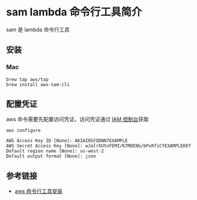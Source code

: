 # sam lambda 命令行工具简介

sam 是 lambda 命令行工具

## 安装

### Mac

```shell
brew tap aws/tap
brew install aws-sam-cli
```

## 配置凭证

aws 命令需要先配置访问凭证。访问凭证通过 [IAM 控制台](https://us-east-1.console.aws.amazon.com/iamv2/home)获取

```shell
aws configure

AWS Access Key ID [None]: AKIAIOSFODNN7EXAMPLE
AWS Secret Access Key [None]: wJalrXUtnFEMI/K7MDENG/bPxRfiCYEXAMPLEKEY
Default region name [None]: us-west-2
Default output format [None]: json
```

## 参考链接

- [aws 命令行工具安装](https://docs.aws.amazon.com/cli/latest/userguide/getting-started-install.html)
